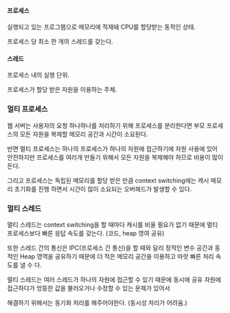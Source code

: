 #### 프로세스

실행되고 있는 프로그램으로 메모리에 적재돼 CPU를 할당받는 동적인 상태.

프로세스 당 최소 한 개의 스레드를 갖는다.

#### 스레드

프로세스 내의 실행 단위.

프로세스가 할당 받은 자원을 이용하는 주체. 

### 멀티 프로세스

웹 서버는 사용자의 요청 하나하나를 처리하기 위해 프로세스를 분리한다면 부모 프로세스의 모든 자원을 복제할 메모리 공간과 시간이 소요된다.

반면 멀티 프로세스는 하나의 프로세스가 하나의 자원에 접근하기에 자원 사용에 있어 안전하지만 프로세스를 여러개 만들기 위해서 모든 자원을 복제해야 하므로 비용이 많이 든다.

그리고 프로세스는 독립된 메모리를 할당 받은 만큼 context switching에는 캐시 메모리 초기화를 진행 하면서 시간이 많이 소요되는 오버헤드가 발생할 수 있다.

### 멀티 스레드

멀티 스레드는 context switching을 할 때마다 캐시를 비울 필요가 없기 때문에 멀티 프로세스보다 빠른 응답 속도를 갖는다. (코드, heap 영여 공유)

또한 스레드 간의 통신은 IPC(프로세스 간 통신)을 할 때와 달리 정적인 변수 공간과 동적인 Heap 영역을 공유하기 때문에 더 적은 메모리 공간을 이용하고 따랏 빠른 처리 속도를 낼 수 다.

멀티 스레드는 여러 스레드가 하나의 자원에 접근할 수 있기 때문에 동시에 공유 자원에 접근하다가 엉뚱한 값을 불러오거나 수정할 수 있는 문제가 있어서

해결하기 위해서는 동기화 처리를 해주어야한다. (동시성 처리가 어려움.) 
